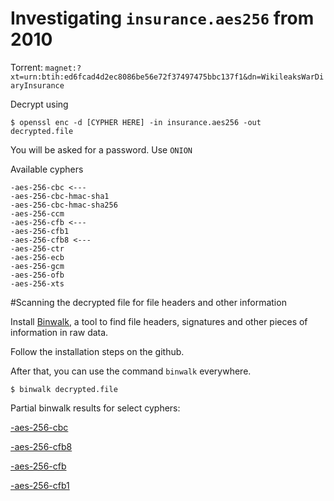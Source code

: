 # Investigating `insurance.aes256` from 2010

Torrent: `magnet:?xt=urn:btih:ed6fcad4d2ec8086be56e72f37497475bbc137f1&dn=WikileaksWarDiaryInsurance`

Decrypt using


```
$ openssl enc -d [CYPHER HERE] -in insurance.aes256 -out decrypted.file
```

You will be asked for a password. Use `ONION`


Available cyphers
```
-aes-256-cbc <---
-aes-256-cbc-hmac-sha1
-aes-256-cbc-hmac-sha256
-aes-256-ccm
-aes-256-cfb <---
-aes-256-cfb1
-aes-256-cfb8 <---
-aes-256-ctr
-aes-256-ecb
-aes-256-gcm
-aes-256-ofb
-aes-256-xts
```

#Scanning the decrypted file for file headers and other information

Install [Binwalk](https://github.com/devttys0/binwalk/), a tool to find file headers, signatures and other pieces of information in raw data.

Follow the installation steps on the github.

After that, you can use the command `binwalk` everywhere.

```
$ binwalk decrypted.file
```

Partial binwalk results for select cyphers:

[-aes-256-cbc](https://github.com/WikiLeaksFreedomForce/documentation/blob/master/binwalks.md#cbc)

[-aes-256-cfb8](https://github.com/WikiLeaksFreedomForce/documentation/blob/master/binwalks.md#cfb8)

[-aes-256-cfb](https://github.com/WikiLeaksFreedomForce/documentation/blob/master/binwalks.md#cfb)

[-aes-256-cfb1](https://github.com/WikiLeaksFreedomForce/documentation/blob/master/binwalks.md#cfb1)


